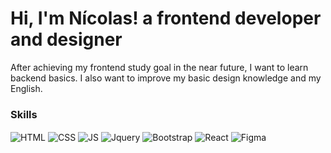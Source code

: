 
<h1>Hi, I'm Nícolas! a frontend developer and designer</h1>

After achieving my frontend study goal in the near future, I want to learn backend basics. I also want to improve my basic design knowledge and my English.

### Skills
<div style="display: inline_block">
 <img align="center" alt="HTML" src="https://img.shields.io/badge/HTML5-E34F26.svg?style=for-the-badge&logo=HTML5&logoColor=white" />
 <img align="center" alt="CSS" src="https://img.shields.io/badge/CSS3-1572B6.svg?style=for-the-badge&logo=CSS3&logoColor=white" />
 <img align="center" alt="JS" src="https://img.shields.io/badge/JavaScript-F7DF1E.svg?style=for-the-badge&logo=JavaScript&logoColor=black" />
 <img align="center" alt="Jquery" src="https://img.shields.io/badge/jQuery-0769AD.svg?style=for-the-badge&logo=jQuery&logoColor=white" />
 <img align="center" alt="Bootstrap" src="https://img.shields.io/badge/Bootstrap-7952B3.svg?style=for-the-badge&logo=Bootstrap&logoColor=white" />
 <img align="center" alt="React" src="https://img.shields.io/badge/React-61DAFB.svg?style=for-the-badge&logo=React&logoColor=black" />
 <img align="center" alt="Figma" src="https://img.shields.io/badge/Figma-F24E1E.svg?style=for-the-badge&logo=Figma&logoColor=white" />
</div>
